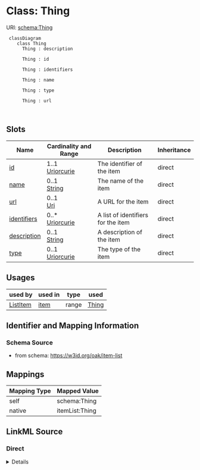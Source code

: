 

# Class: Thing



URI: [schema:Thing](http://schema.org/Thing)




```{mermaid}
 classDiagram
    class Thing
      Thing : description
        
      Thing : id
        
      Thing : identifiers
        
      Thing : name
        
      Thing : type
        
      Thing : url
        
      
```




<!-- no inheritance hierarchy -->


## Slots

| Name | Cardinality and Range | Description | Inheritance |
| ---  | --- | --- | --- |
| [id](id.md) | 1..1 <br/> [Uriorcurie](Uriorcurie.md) | The identifier of the item | direct |
| [name](name.md) | 0..1 <br/> [String](String.md) | The name of the item | direct |
| [url](url.md) | 0..1 <br/> [Uri](Uri.md) | A URL for the item | direct |
| [identifiers](identifiers.md) | 0..* <br/> [Uriorcurie](Uriorcurie.md) | A list of identifiers for the item | direct |
| [description](description.md) | 0..1 <br/> [String](String.md) | A description of the item | direct |
| [type](type.md) | 0..1 <br/> [Uriorcurie](Uriorcurie.md) | The type of the item | direct |





## Usages

| used by | used in | type | used |
| ---  | --- | --- | --- |
| [ListItem](ListItem.md) | [item](item.md) | range | [Thing](Thing.md) |






## Identifier and Mapping Information







### Schema Source


* from schema: https://w3id.org/oak/item-list





## Mappings

| Mapping Type | Mapped Value |
| ---  | ---  |
| self | schema:Thing |
| native | itemList:Thing |





## LinkML Source

<!-- TODO: investigate https://stackoverflow.com/questions/37606292/how-to-create-tabbed-code-blocks-in-mkdocs-or-sphinx -->

### Direct

<details>
```yaml
name: Thing
from_schema: https://w3id.org/oak/item-list
attributes:
  id:
    name: id
    description: The identifier of the item. Note this can be a 'proper' CURIE ID
      or any other unique field, for example symbol
    from_schema: https://w3id.org/oak/item-list
    slot_uri: schema:identifier
    identifier: true
    domain_of:
    - ItemList
    - Thing
    range: uriorcurie
    required: true
  name:
    name: name
    description: The name of the item
    from_schema: https://w3id.org/oak/item-list
    slot_uri: rdfs:label
    domain_of:
    - ItemList
    - Thing
    range: string
  url:
    name: url
    description: A URL for the item
    from_schema: https://w3id.org/oak/item-list
    rank: 1000
    domain_of:
    - Thing
    range: uri
  identifiers:
    name: identifiers
    description: A list of identifiers for the item. For example, if the id is a symbol,
      this would be a list of identifiers for the item, such as HGNC, MGI, etc.
    from_schema: https://w3id.org/oak/item-list
    rank: 1000
    multivalued: true
    domain_of:
    - Thing
    range: uriorcurie
  description:
    name: description
    description: A description of the item
    from_schema: https://w3id.org/oak/item-list
    domain_of:
    - ItemList
    - Thing
    range: string
  type:
    name: type
    description: The type of the item.
    examples:
    - value: biolink:Gene
    - value: schema:Person
    from_schema: https://w3id.org/oak/item-list
    rank: 1000
    domain_of:
    - Thing
    range: uriorcurie
class_uri: schema:Thing

```
</details>

### Induced

<details>
```yaml
name: Thing
from_schema: https://w3id.org/oak/item-list
attributes:
  id:
    name: id
    description: The identifier of the item. Note this can be a 'proper' CURIE ID
      or any other unique field, for example symbol
    from_schema: https://w3id.org/oak/item-list
    slot_uri: schema:identifier
    identifier: true
    alias: id
    owner: Thing
    domain_of:
    - ItemList
    - Thing
    range: uriorcurie
    required: true
  name:
    name: name
    description: The name of the item
    from_schema: https://w3id.org/oak/item-list
    slot_uri: rdfs:label
    alias: name
    owner: Thing
    domain_of:
    - ItemList
    - Thing
    range: string
  url:
    name: url
    description: A URL for the item
    from_schema: https://w3id.org/oak/item-list
    rank: 1000
    alias: url
    owner: Thing
    domain_of:
    - Thing
    range: uri
  identifiers:
    name: identifiers
    description: A list of identifiers for the item. For example, if the id is a symbol,
      this would be a list of identifiers for the item, such as HGNC, MGI, etc.
    from_schema: https://w3id.org/oak/item-list
    rank: 1000
    multivalued: true
    alias: identifiers
    owner: Thing
    domain_of:
    - Thing
    range: uriorcurie
  description:
    name: description
    description: A description of the item
    from_schema: https://w3id.org/oak/item-list
    alias: description
    owner: Thing
    domain_of:
    - ItemList
    - Thing
    range: string
  type:
    name: type
    description: The type of the item.
    examples:
    - value: biolink:Gene
    - value: schema:Person
    from_schema: https://w3id.org/oak/item-list
    rank: 1000
    alias: type
    owner: Thing
    domain_of:
    - Thing
    range: uriorcurie
class_uri: schema:Thing

```
</details>